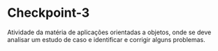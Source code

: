 # Checkpoint-3
Atividade da matéria de aplicações orientadas a objetos, onde se deve analisar um estudo de caso e identificar e corrigir alguns problemas.
